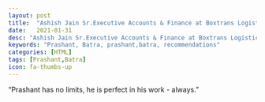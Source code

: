 ```yaml
---
layout: post
title:  "Ashish Jain Sr.Executive Accounts & Finance at Boxtrans Logistics (India) Services Pvt. Ltd, New Delhi, India"
date:   2021-01-31
desc: "Ashish Jain Sr.Executive Accounts & Finance at Boxtrans Logistics (India) Services Pvt. Ltd, New Delhi, India"
keywords: "Prashant, Batra, prashant,batra, recommendations"
categories: [HTML]
tags: [Prashant,Batra]
icon: fa-thumbs-up
---
```


“Prashant has no limits, he is perfect in his work - always.”
